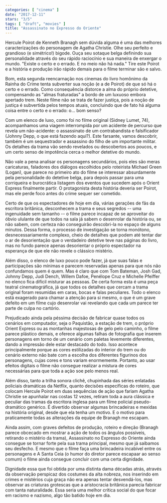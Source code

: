 ```yaml
---
categories: [ "cinema" ]
date: "2017-12-11"
stars: "3/5"
tags: [ "draft", "movies" ]
title: "Assassinato no Expresso do Oriente"
---
```

Hercule Poirot de Kenneth Branagh sem dúvida alguma é uma das melhores
caracterizações do personagem de Agatha Christie. Olhe seu perfeito
e grandioso (e simétrico!) bigode. Ouça seu sotaque belga definindo
sua personalidade através do seu rápido raciocínio e sua maneira
de enxergar o mundo. "Existe o certo e o errado. E no meio não há
nada." Tire este Poirot e a história e produção irão rápido demais
para o filme terminar são e salvo.

Bom, esta segunda reencarnação nos cinemas do livro homônimo da Rainha
do Crime tenta subverter sua noção (e a de Poirot) de que só há o
certo e o errado. Como consequência distorce a alma do próprio detetive,
compensando as "almas fraturadas" a bordo de um luxuoso embora apertado
trem. Neste filme não se trata de fazer justiça, pois a noção de
justiça é subvertida pelos tempos atuais, concluindo que de fato há
alguma coisa entre o certo e o errado: o... bom senso?

Com um elenco de luxo, como foi no filme original (Sidney Lumet, 74),
acompanhamos uma viagem interrompida por um acidente de percurso que
revela um não-acidente: o assassinato de um contrabandista e falsificador
(Johnny Depp, o que está fazendo aqui?). Este farsante, vamos descobrir,
também é um sequestrador e assassino do filho de um importante
militar. Os detalhes da trama vão sendo revelados ou descobertos aos
poucos, e um certo senso de impotência cerca o melhor detetive do mundo.

Não vale a pena analisar os personagens secundários, pois eles são
meras caricaturas, faladores dos diálogos escolhidos pelo roteirista
Michael Green (Logan), que parece no primeiro ato do filme se interessar
absurdamente pela personalidade do detetive belga, para depois passar para
uma corriqueira e burocrática listagem dos eventos que sucedem após o
Orient Express finalmente partir. O protagonista desta história deveria
ser Poirot, mas ele perde foco antes do crime sequer ser cometido.

Certo de que os espectadores de hoje em dia, várias gerações de fãs
da escritora britânica, desconhecem a trama e seus segredos -- uma
ingenuidade sem tamanho -- o filme parece incapaz de se aproveitar do
óbvio ululante de que todos na sala já sabem o desenrolar da história
ou, se não sabem, com certeza não conseguirão descobri-la no espaço
de alguns minutos. Dessa forma, o processo de investigação se torna
monótono, desnecessariamente complexo, cheio de detalhes que podem até
tentar dar o ar de desorientação que o verdadeiro detetive teve nas
páginas do livro, mas no fundo parece apenas desorientar o próprio
espectador na esperança de que ele não revele o clássico mistério.

Além disso, o elenco de luxo pouco pode fazer, já que suas falas e
participações são mínimas e parecem reservadas apenas para que nós
não confundamos quem é quem. Mas é claro que com Tom Bateman, Josh Gad,
Johnny Depp, Judi Dench, Willem Dafoe, Penélope Cruz e Michelle Pfeiffer
no elenco fica difícil misturar as pessoas. De certa forma esta é uma
peça teatral cinematográfica, já que todos os detalhes que cercam a
trama original foram resumidas em caras, bocas e falas peculiares. Todo
o elenco está exagerado para chamar a atenção para si mesmo, o que
é um grave defeito em um filme cujo desenrolar vai revelando que cada
um parece ter parte de culpa no cartório.

Prejudicado ainda pela péssima decisão de fabricar quase todos os
cenários em computador, seja o Paquistão, a estação de trem, o
próprio Orient Express ou as montanhas majestosas de gelo pelo caminho,
o filme parece plástico demais, e oferece algumas falhas de fotografia
que inserem personagens em torno de um cenário com paletas levemente
diferentes, dando a impressão dele estar destacado do todo. Isso
acontece principalmente porque as cores estilizadas do interior do trem
ou do cenário externo não bate com a escolha dos diferentes figurinos
dos personagens, cujas cores e tons variam enormemente. Portanto, ao
usar efeitos digitais o filme não consegue realizar a mistura de cores
necessárias para que toda a ação soe pelo menos real.

Além disso, tanto a trilha sonora clichê, chupinhada das séries
enlatadas policiais dramáticas da Netflix, quanto decisões específicas
do roteiro, que colocam Hercule Poirot em duas sequências de ação que
fariam Agatha Christie se apunhalar nas costas 12 vezes, retiram toda a
aura clássica e peculiar das tramas da escritora inglesa para um filme
policial pseudo-dramático genérico. É divertido observar algumas
brincadeiras e mexidas na história original, desde que ela tenha um
motivo. E o motivo para praticamente todas as alterações da equipe de
Branagh me escapam.

Ainda assim, com graves defeitos de produção, roteiro e direção
(Branagh parece obcecado em mostrar a ação de todos os ângulos
possíveis, retirando o mistério da trama), Assassinato no Expresso do
Oriente ainda consegue se tornar forte pela sua trama principal, mesmo
que já saibamos seu desfecho. E mesmo que o filme faça uma brincadeira
incabível entre os personagens e A Santa Ceia (o humor do diretor parece
escapaar ao senso comum) o filme ainda consegue concluir com uma certa
dignidade.

Dignidade essa que foi obtida por uma distinta dama décadas atrás,
através da observação perspicaz dos costumes da alta nobreza, nos
inserindo em crimes e mistérios cuja graça não era apenas tentar
desvendá-los, mas observar as criaturas grotescas que a aristocracia
britânica parecia fabricar com tanta naturalidade. Essa seria uma melhor
crítica social do que focar em racismo e nazismo, algo tão batido hoje
em dia.
